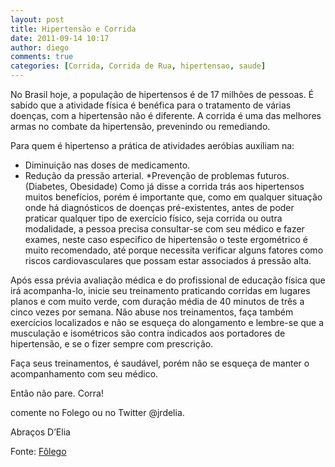 ```yaml
---
layout: post
title: Hipertensão e Corrida
date: 2011-09-14 10:17
author: diego
comments: true
categories: [Corrida, Corrida de Rua, hipertensao, saude]
---
```

No Brasil hoje, a população de hipertensos é de 17 milhões de pessoas.
É sabido que a atividade física é benéfica para o tratamento de várias doenças, com a hipertensão não é diferente.
A corrida é uma das melhores armas no combate da hipertensão, prevenindo ou remediando.

Para quem é hipertenso a prática de atividades aeróbias auxiliam na:

* Diminuição nas doses de medicamento.
* Redução da pressão arterial.
*Prevenção de problemas futuros. (Diabetes, Obesidade)
Como já disse a corrida trás aos hipertensos muitos benefícios, porém é importante que, como em qualquer situação onde há diagnósticos de doenças pré-existentes, antes de poder praticar qualquer tipo de exercício físico, seja corrida ou outra modalidade, a pessoa precisa consultar-se com seu médico e fazer exames, neste caso especifico de hipertensão o teste ergométrico é muito recomendado, até porque necessita verificar alguns fatores como riscos cardiovasculares que possam estar associados á pressão alta.

Após essa prévia avaliação médica e do profissional de educação física que irá acompanha-lo, inicie seu treinamento praticando corridas em lugares planos e com muito verde, com duração média de 40 minutos de três a cinco vezes por semana. Não abuse nos treinamentos, faça também exercícios localizados e não se esqueça do alongamento e lembre-se que a musculação e isométricos são contra indicados aos portadores de hipertensão, e se o fizer sempre com prescrição.

Faça seus treinamentos, é saudável, porém não se esqueça de manter o acompanhamento com seu médico.

Então não pare. Corra!

comente no Folego ou no Twitter @jrdelia.

Abraços D’Elia

Fonte: <a href="http://globoesporte.globo.com/platb/folego/2011/08/29/1349/" target="_blank">Fôlego</a>
